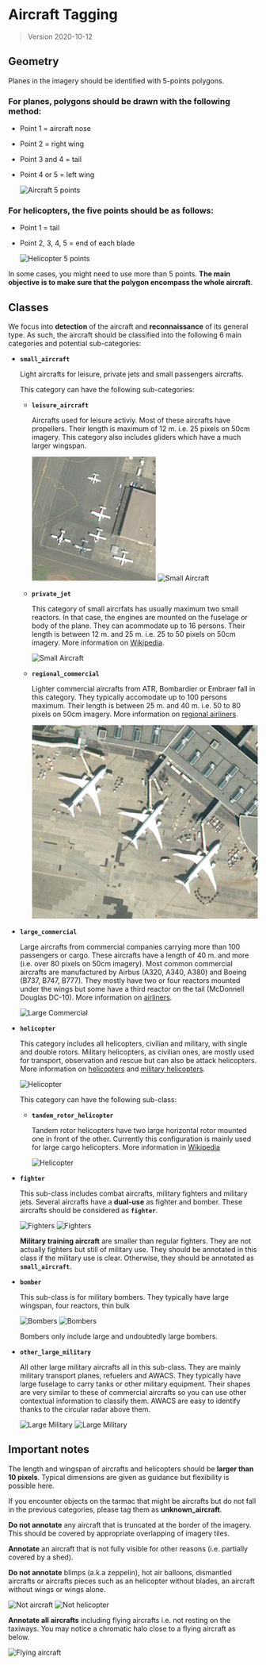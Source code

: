 # Aircraft Tagging

> Version 2020-10-12

## Geometry

Planes in the imagery should be identified with 5-points polygons. 

### For planes, polygons should be drawn with the following method:

- Point 1 = aircraft nose
- Point 2 = right wing
- Point 3 and 4 = tail
- Point 4 or 5 = left wing

  ![Aircraft 5 points](resources/aircraft/aircraft01.png)

### For helicopters, the five points should be as follows:

- Point 1 = tail
- Point 2, 3, 4, 5 = end of each blade

  ![Helicopter 5 points](resources/aircraft/aircraft02.png)

In some cases, you might need to use more than 5 points. **The main objective is to make sure that the polygon encompass the whole aircraft**.

## Classes

We focus into **detection** of the aircraft and **reconnaissance** of its general type. As such, the aircraft should be classified into the following 6 main categories and potential sub-categories:

- **`small_aircraft`**

  Light aircrafts for leisure, private jets and small passengers aircrafts. 

  This category can have the following sub-categories:

  - **`leisure_aircraft`**

    Aircrafts used for leisure activiy. Most of these aircrafts have propellers. Their length is maximum of 12 m. i.e. 25 pixels on 50cm imagery. This category also includes gliders which have a much larger wingspan.

    ![Small Aircraft](resources/aircraft/small_aircraft_01.png)
    ![Small Aircraft](resources/aircraft/small_aircraft_03.png)

  - **`private_jet`**

    This category of small aircrfats has usually maximum two small reactors. In that case, the engines are mounted on the fuselage or body of the plane. They can acommodate up to 16 persons. Their length is between 12 m. and 25 m. i.e. 25 to 50 pixels on 50cm imagery. More information on [Wikipedia](https://en.wikipedia.org/wiki/Business_jet).

    ![Small Aircraft](resources/aircraft/small_aircraft_02.png)

  - **`regional_commercial`**

    Lighter commercial aircrafts from ATR, Bombardier or Embraer fall in this category. They typically accomodate up to 100 persons maximum. Their length is between 25 m. and 40 m. i.e. 50 to 80 pixels on 50cm imagery. More information on [regional airliners](https://en.wikipedia.org/wiki/List_of_regional_airliners).

    ![Regional Commercial](resources/aircraft/large_commercial_02.png)

- **`large_commercial`**

  Large aircrafts from commercial companies carrying more than 100 passengers or cargo. These aircrafts have a length of 40 m. and more (i.e. over 80 pixels on 50cm imagery). Most common commercial aircrafts are manufactured by Airbus (A320, A340, A380) and Boeing (B737, B747, B777). They mostly have two or four reactors mounted under the wings but some have a third reactor on the tail (McDonnell Douglas DC-10). More information on [airliners](https://en.wikipedia.org/wiki/Airliner).

  ![Large Commercial](resources/aircraft/large_commercial_01.png)
  

- **`helicopter`**

  This category includes all helicopters, civilian and military, with single and double rotors. Military helicopters, as civilian ones, are mostly used for transport, observation and rescue but can also be attack helicopters. More information on [helicopters](https://en.wikipedia.org/wiki/Helicopter) and [military helicopters](https://en.wikipedia.org/wiki/Military_helicopter).

  ![Helicopter](resources/aircraft/helicopter_01.png)

  This category can have the following sub-class:

    - **`tandem_rotor_helicopter`**

      Tandem rotor helicopters have two large horizontal rotor mounted one in front of the other. Currently this configuration is mainly used for large cargo helicopters. More information in [Wikipedia](https://en.wikipedia.org/wiki/Tandem_rotors)

      ![Helicopter](resources/aircraft/helicopter_02.png)
 
- **`fighter`**
  
  This sub-class includes combat aircrafts, military fighters and military jets. Several aircrafts have a **dual-use** as fighter and bomber. These aircrafts should be considered as **`fighter`**. 

  ![Fighters](resources/aircraft/fighter_01.png)
  ![Fighters](resources/aircraft/fighter_02.png)

  **Military training aircraft** are smaller than regular fighters. They are not actually fighters but still of military use. They should be annotated in this class if the military use is clear. Otherwise, they should be annotated as **`small_aircraft`**.

- **`bomber`**
  
  This sub-class is for military bombers. They typically have large wingspan, four reactors, thin bulk

  ![Bombers](resources/aircraft/bombers_01.png)
  ![Bombers](resources/aircraft/bombers_02.png)

  Bombers only include large and undoubtedly large bombers.

- **`other_large_military`**

  All other large military aircrafts all in this sub-class. They are mainly military transport planes, refuelers and AWACS. They typically have large fuselage to carry tanks or other military equipment. Their shapes are very similar to these of commercial aircrafts so you can use other contextual information to classify them. AWACS are easy to identify thanks to the circular radar above them.

  ![Large Military](resources/aircraft/other_large_military_01.png)
  ![Large Military](resources/aircraft/other_large_military_02.png)

## Important notes

The length and wingspan of aircrafts and helicopters should be **larger than 10 pixels**. Typical dimensions are given as guidance but flexibility is possible here.

If you encounter objects on the tarmac that might be aircrafts but do not fall in the previous categories, please tag them as **unknown_aircraft**.

**Do not annotate** any aircraft that is truncated at the border of the imagery. This should be covered by appropriate overlapping of imagery tiles. 

**Annotate** an aircraft that is not fully visible for other reasons (i.e. partially covered by a shed).

**Do not annotate** blimps (a.k.a zeppelin), hot air balloons, dismantled aircrafts or aircrafts pieces such as an helicopter without blades, an aircraft without wings or wings alone.

![Not aircraft](resources/aircraft/not_aircraft.png)
![Not helicopter](resources/aircraft/not_helicopter.png)

**Annotate all aircrafts** including flying aircrafts i.e. not resting on the taxiways. You may notice a chromatic halo close to a flying aircraft as below.

![Flying aircraft](resources/aircraft/flying_aircraft.png)
